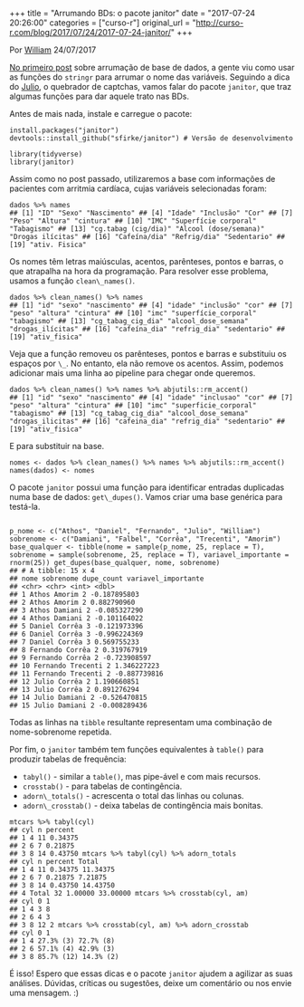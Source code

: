 +++
title = "Arrumando BDs: o pacote janitor"
date = "2017-07-24 20:26:00"
categories = ["curso-r"]
original_url = "http://curso-r.com/blog/2017/07/24/2017-07-24-janitor/"
+++

<p class="text-muted text-uppercase mb-small text-right">
Por <a href="http://curso-r.com/author/william">William</a> 24/07/2017
</p>
<p>
<a href="http://curso-r.com/blog/2017/07/12/2017-07-13-bds_nomes_variaveis/">No
primeiro post</a> sobre arrumação de base de dados, a gente viu como
usar as funções do <code>stringr</code> para arrumar o nome das
variáveis. Seguindo a dica do
<a href="https://www.facebook.com/julio.trecenti">Julio</a>, o quebrador
de captchas, vamos falar do pacote <code>janitor</code>, que traz
algumas funções para dar aquele trato nas BDs.
</p>
<p>
Antes de mais nada, instale e carregue o pacote:
</p>
<pre class="r"><code>install.packages(&quot;janitor&quot;)
devtools::install_github(&quot;sfirke/janitor&quot;) # Vers&#xE3;o de desenvolvimento</code></pre>
<pre class="r"><code>library(tidyverse)
library(janitor)</code></pre>
<p>
Assim como no post passado, utilizaremos a base com informações de
pacientes com arritmia cardíaca, cujas variáveis selecionadas foram:
</p>
<pre class="r"><code>dados %&gt;% names
## [1] &quot;ID&quot; &quot;Sexo&quot; &quot;Nascimento&quot; ## [4] &quot;Idade&quot; &quot;Inclus&#xE3;o&quot; &quot;Cor&quot; ## [7] &quot;Peso&quot; &quot;Altura&quot; &quot;cintura&quot; ## [10] &quot;IMC&quot; &quot;Superf&#xED;cie corporal&quot; &quot;Tabagismo&quot; ## [13] &quot;cg.tabag (cig/dia)&quot; &quot;Alcool (dose/semana)&quot; &quot;Drogas il&#xED;citas&quot; ## [16] &quot;Cafe&#xED;na/dia&quot; &quot;Refrig/dia&quot; &quot;Sedentario&quot; ## [19] &quot;ativ. Fisica&quot;</code></pre>
<p>
Os nomes têm letras maiúsculas, acentos, parênteses, pontos e barras, o
que atrapalha na hora da programação. Para resolver esse problema,
usamos a função <code>clean\_names()</code>.
</p>
<pre class="r"><code>dados %&gt;% clean_names() %&gt;% names
## [1] &quot;id&quot; &quot;sexo&quot; &quot;nascimento&quot; ## [4] &quot;idade&quot; &quot;inclus&#xE3;o&quot; &quot;cor&quot; ## [7] &quot;peso&quot; &quot;altura&quot; &quot;cintura&quot; ## [10] &quot;imc&quot; &quot;superf&#xED;cie_corporal&quot; &quot;tabagismo&quot; ## [13] &quot;cg_tabag_cig_dia&quot; &quot;alcool_dose_semana&quot; &quot;drogas_il&#xED;citas&quot; ## [16] &quot;cafe&#xED;na_dia&quot; &quot;refrig_dia&quot; &quot;sedentario&quot; ## [19] &quot;ativ_fisica&quot;</code></pre>
<p>
Veja que a função removeu os parênteses, pontos e barras e substituiu os
espaços por <code>\_</code>. No entanto, ela não remove os acentos.
Assim, podemos adicionar mais uma linha ao pipeline para chegar onde
queremos.
</p>
<pre class="r"><code>dados %&gt;% clean_names() %&gt;% names %&gt;% abjutils::rm_accent()
## [1] &quot;id&quot; &quot;sexo&quot; &quot;nascimento&quot; ## [4] &quot;idade&quot; &quot;inclusao&quot; &quot;cor&quot; ## [7] &quot;peso&quot; &quot;altura&quot; &quot;cintura&quot; ## [10] &quot;imc&quot; &quot;superficie_corporal&quot; &quot;tabagismo&quot; ## [13] &quot;cg_tabag_cig_dia&quot; &quot;alcool_dose_semana&quot; &quot;drogas_ilicitas&quot; ## [16] &quot;cafeina_dia&quot; &quot;refrig_dia&quot; &quot;sedentario&quot; ## [19] &quot;ativ_fisica&quot;</code></pre>
<p>
E para substituir na base.
</p>
<pre class="r"><code>nomes &lt;- dados %&gt;% clean_names() %&gt;% names %&gt;% abjutils::rm_accent() names(dados) &lt;- nomes</code></pre>

<p>
O pacote <code>janitor</code> possui uma função para identificar
entradas duplicadas numa base de dados: <code>get\_dupes()</code>. Vamos
criar uma base genérica para testá-la.
</p>
<pre class="r"><code>
p_nome &lt;- c(&quot;Athos&quot;, &quot;Daniel&quot;, &quot;Fernando&quot;, &quot;Julio&quot;, &quot;William&quot;)
sobrenome &lt;- c(&quot;Damiani&quot;, &quot;Falbel&quot;, &quot;Corr&#xEA;a&quot;, &quot;Trecenti&quot;, &quot;Amorim&quot;) base_qualquer &lt;- tibble(nome = sample(p_nome, 25, replace = T), sobrenome = sample(sobrenome, 25, replace = T), variavel_importante = rnorm(25)) get_dupes(base_qualquer, nome, sobrenome)
## # A tibble: 15 x 4
## nome sobrenome dupe_count variavel_importante
## &lt;chr&gt; &lt;chr&gt; &lt;int&gt; &lt;dbl&gt;
## 1 Athos Amorim 2 -0.187895803
## 2 Athos Amorim 2 0.882790960
## 3 Athos Damiani 2 -0.085327290
## 4 Athos Damiani 2 -0.101164022
## 5 Daniel Corr&#xEA;a 3 -0.121973396
## 6 Daniel Corr&#xEA;a 3 -0.996224369
## 7 Daniel Corr&#xEA;a 3 0.569755233
## 8 Fernando Corr&#xEA;a 2 0.319767919
## 9 Fernando Corr&#xEA;a 2 -0.723908597
## 10 Fernando Trecenti 2 1.346227223
## 11 Fernando Trecenti 2 -0.887739816
## 12 Julio Corr&#xEA;a 2 1.190660851
## 13 Julio Corr&#xEA;a 2 0.891276294
## 14 Julio Damiani 2 -0.526470815
## 15 Julio Damiani 2 -0.008289436</code></pre>
<p>
Todas as linhas na <code>tibble</code> resultante representam uma
combinação de nome-sobrenome repetida.
</p>

<p>
Por fim, o <code>janitor</code> também tem funções equivalentes à
<code>table()</code> para produzir tabelas de frequência:
</p>
<ul>
<li>
<code>tabyl()</code> - similar a <code>table()</code>, mas pipe-ável e
com mais recursos.
</li>
<li>
<code>crosstab()</code> - para tabelas de contingência.
</li>
<li>
<code>adorn\_totals()</code> - acrescenta o total das linhas ou colunas.
</li>
<li>
<code>adorn\_crosstab()</code> - deixa tabelas de contingência mais
bonitas.
</li>
</ul>
<pre class="r"><code>mtcars %&gt;% tabyl(cyl)
## cyl n percent
## 1 4 11 0.34375
## 2 6 7 0.21875
## 3 8 14 0.43750 mtcars %&gt;% tabyl(cyl) %&gt;% adorn_totals
## cyl n percent Total
## 1 4 11 0.34375 11.34375
## 2 6 7 0.21875 7.21875
## 3 8 14 0.43750 14.43750
## 4 Total 32 1.00000 33.00000 mtcars %&gt;% crosstab(cyl, am)
## cyl 0 1
## 1 4 3 8
## 2 6 4 3
## 3 8 12 2 mtcars %&gt;% crosstab(cyl, am) %&gt;% adorn_crosstab
## cyl 0 1
## 1 4 27.3% (3) 72.7% (8)
## 2 6 57.1% (4) 42.9% (3)
## 3 8 85.7% (12) 14.3% (2)</code></pre>
<p>
É isso! Espero que essas dicas e o pacote <code>janitor</code> ajudem a
agilizar as suas análises. Dúvidas, críticas ou sugestões, deixe um
comentário ou nos envie uma mensagem. :)
</p>

